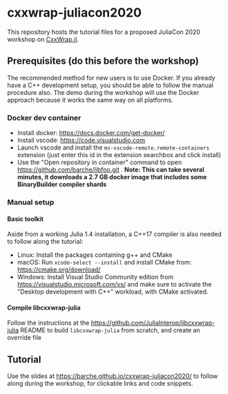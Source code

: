 # cxxwrap-juliacon2020

This repository hosts the tutorial files for a proposed JuliaCon 2020 workshop on [CxxWrap.jl](https://github.com/JuliaInterop/CxxWrap.jl).

## Prerequisites (do this before the workshop)

The recommended method for new users is to use Docker. If you already have a C++ development setup, you should be able to follow the manual procedure also. The demo during the workshop will use the Docker approach because it works the same way on all platforms.

### Docker dev container

* Install docker: https://docs.docker.com/get-docker/
* Install vscode: https://code.visualstudio.com
* Launch vscode and install the `ms-vscode-remote.remote-containers` extension (just enter this id in the extension searchbox and click install)
* Use the "Open repository in container" command to open https://github.com/barche/libfoo.git . **Note: This can take several minutes, it downloads a 2.7 GB docker image that includes some BinaryBuilder compiler shards** 

### Manual setup
#### Basic toolkit

Aside from a working Julia 1.4 installation, a C++17 compiler is also needed to follow along the tutorial:
* Linux: Install the packages containing g++ and CMake
* macOS: Run `xcode-select --install` and install CMake from: https://cmake.org/download/
* Windows: Install Visual Studio Community edition from https://visualstudio.microsoft.com/vs/ and make sure to activate the "Desktop development with C++" workload, with CMake activated.

#### Compile libcxxwrap-julia

Follow the instructions at the https://github.com/JuliaInterop/libcxxwrap-julia README to build `libcxxwrap-julia` from scratch, and create an override file


## Tutorial

Use the slides at https://barche.github.io/cxxwrap-juliacon2020/ to follow along during the workshop, for clickable links and code snippets.